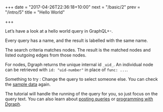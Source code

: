 +++
date = "2017-04-26T22:36:18+10:00"
next = "/basic/2"
prev = "/intro/5"
title = "Hello World"

+++


Let’s have a look at a hello world query in GraphQL+-.

Every query has a name, and the result is labelled with the same name.

The search criteria matches nodes.  The result is the matched nodes
and listed outgoing edges from those nodes.

For nodes, Dgraph returns the unique internal id `_uid_`.  An
individual node can be retrieved with
`id: "uid-number"` in place of `func: ...`.

Something to try : Change the query to select someone else.
You can check the [sample data](/intro/3) again.


The tutorial will handle the running of the query for you, so
just focus on the query text.  You can also learn about [posting
queries](https://docs.dgraph.io/v0.7.5/get-started/#step-5-run-some-queries) or [programming with Dgraph](https://docs.dgraph.io/v0.7.5/clients/).
